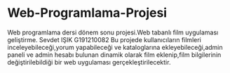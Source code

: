 # Web-Programlama-Projesi
Web programlama dersi dönem sonu projesi.Web tabanlı film uygulaması geliştirme.
Sevdet IŞIK G191210082
Bu projede kullanıcıların filmleri inceleyebileceği,yorum yapabileceği ve kataloglarına ekleyebileceği,admin paneli ve admin hesabı bulunan
dinamik olarak film eklenip,film bilgilerinin değiştirilebildiği bir web uygulaması gerçekleştirilecektir.
